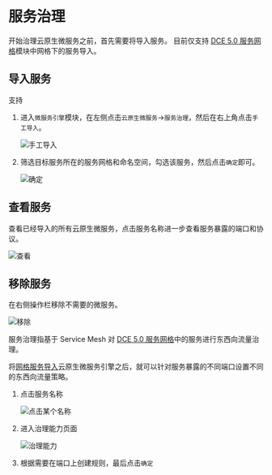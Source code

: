 # 服务治理

开始治理云原生微服务之前，首先需要将导入服务。
目前仅支持 [DCE 5.0 服务网格](../../mspider/intro/index.md)模块中网格下的服务导入。

## 导入服务

支持

1. 进入`微服务引擎`模块，在左侧点击`云原生微服务`->`服务治理`，然后在右上角点击`手工导入`。

    ![手工导入](https://docs.daocloud.io/daocloud-docs-images/docs/zh/docs/skoala/images/cloudms-import01.png)

2. 筛选目标服务所在的服务网格和命名空间，勾选该服务，然后点击`确定`即可。

    ![确定](https://docs.daocloud.io/daocloud-docs-images/docs/zh/docs/skoala/images/cloudms-import02.png)

## 查看服务

查看已经导入的所有云原生微服务，点击服务名称进一步查看服务暴露的端口和协议。

![查看](https://docs.daocloud.io/daocloud-docs-images/docs/zh/docs/skoala/images/cloudms-import03.png)

## 移除服务

在右侧操作栏移除不需要的微服务。

![移除](https://docs.daocloud.io/daocloud-docs-images/docs/zh/docs/skoala/images/cloudms-import04.png)

服务治理指基于 Service Mesh 对 [DCE 5.0 服务网格](../../mspider/intro/index.md)中的服务进行东西向流量治理。

将[网格服务导入](index.md)云原生微服务引擎之后，就可以针对服务暴露的不同端口设置不同的东西向流量策略。

1. 点击服务名称

    ![点击某个名称](https://docs.daocloud.io/daocloud-docs-images/docs/zh/docs/skoala/images/cloudms-traffic01.png)

2. 进入治理能力页面

    ![治理能力](https://docs.daocloud.io/daocloud-docs-images/docs/zh/docs/skoala/images/cloudms-traffic02.png)

3. 根据需要在端口上创建规则，最后点击`确定`

<!--关于各个策略的具体说明，待后续补充-->
